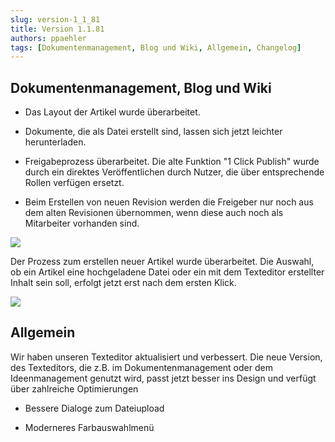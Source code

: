 ```yaml
---
slug: version-1_1_81
title: Version 1.1.81
authors: ppaehler
tags: [Dokumentenmanagement, Blog und Wiki, Allgemein, Changelog]
---
```


## Dokumentenmanagement, Blog und Wiki

- Das Layout der Artikel wurde überarbeitet.

- Dokumente, die als Datei erstellt sind, lassen sich jetzt leichter herunterladen.

- Freigabeprozess überarbeitet. Die alte Funktion "1 Click Publish" wurde durch ein direktes Veröffentlichen durch Nutzer, die über entsprechende Rollen verfügen ersetzt.

- Beim Erstellen von neuen Revision werden die Freigeber nur noch aus dem alten Revisionen übernommen, wenn diese auch noch als Mitarbeiter vorhanden sind.

![](https://caqadmin.blob.core.windows.net/releasenotes/66-images/publishExample.gif)

Der Prozess zum erstellen neuer Artikel wurde überarbeitet. Die Auswahl, ob ein Artikel eine hochgeladene Datei oder ein mit dem Texteditor erstellter Inhalt sein soll, erfolgt jetzt erst nach dem ersten Klick.

![](https://caqadmin.blob.core.windows.net/releasenotes/66-images/mceclip1.gif)

## Allgemein

Wir haben unseren Texteditor aktualisiert und verbessert. Die neue Version, des Texteditors, die z.B. im Dokumentenmanagement oder dem Ideenmanagement genutzt wird, passt jetzt besser ins Design und verfügt über zahlreiche Optimierungen

- Bessere Dialoge zum Dateiupload

- Moderneres Farbauswahlmenü
